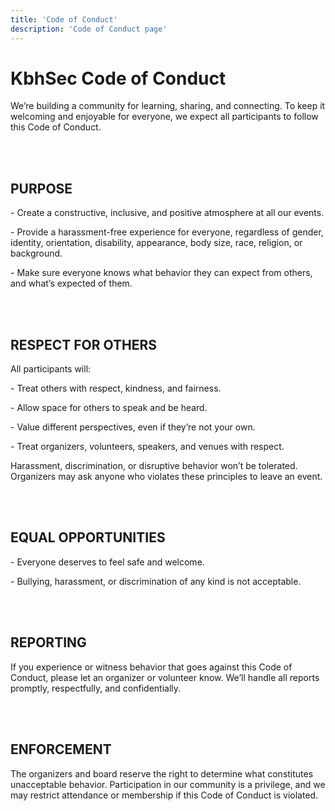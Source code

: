 ```yaml
---
title: 'Code of Conduct'
description: 'Code of Conduct page'
---
```


#  **KbhSec Code of Conduct**

We’re building a community for learning, sharing, and connecting. To keep it welcoming and enjoyable for everyone, we expect all participants to follow this Code of Conduct.

<br/><br/>

##  **PURPOSE**

\- Create a constructive, inclusive, and positive atmosphere at all our events.  
      
\- Provide a harassment-free experience for everyone, regardless of gender, identity, orientation, disability, appearance, body size, race, religion, or background.  
      
\- Make sure everyone knows what behavior they can expect from others, and what’s expected of them.  
    

<br/><br/>

##  **RESPECT FOR OTHERS**

All participants will:

\- Treat others with respect, kindness, and fairness.  
      
\- Allow space for others to speak and be heard.  
      
\- Value different perspectives, even if they’re not your own.  
      
\- Treat organizers, volunteers, speakers, and venues with respect.  
    

Harassment, discrimination, or disruptive behavior won’t be tolerated. Organizers may ask anyone who violates these principles to leave an event.

<br/><br/>

## **EQUAL OPPORTUNITIES**

\- Everyone deserves to feel safe and welcome.  
      
\- Bullying, harassment, or discrimination of any kind is not acceptable.  
    
<br/><br/>

##  **REPORTING**

If you experience or witness behavior that goes against this Code of Conduct, please let an organizer or volunteer know. We’ll handle all reports promptly, respectfully, and confidentially.

<br/><br/>

##  **ENFORCEMENT**

The organizers and board reserve the right to determine what constitutes unacceptable behavior. Participation in our community is a privilege, and we may restrict attendance or membership if this Code of Conduct is violated.  
